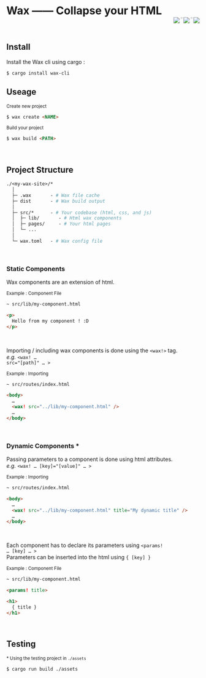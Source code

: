 <h1>
  <div>
    Wax —— Collapse your HTML
  </div>
  <a href="https://crates.io/crates/wax-cli">
    <img align="right" src="https://img.shields.io/crates/v/wax-cli?color=blueviolet">
    <img align="right" width=4px height=4px>
    <img align="right" src="https://img.shields.io/crates/l/wax-cli">
    <img align="right" width=4px height=4px>
    <img align="right" src="https://img.shields.io/crates/d/wax-cli">
  </a>
</h1>

<br>

## Install

Install the Wax cli using cargo :
```
$ cargo install wax-cli
```

## Useage

<div><sup>Create new project</sup></div>

```md
$ wax create <NAME>
```

<div><sup>Build your project</sup></div>

```md
$ wax build <PATH>
```

<br>

## Project Structure

```graphql
./<my-wax-site>/* 
  │
  ├─ .wax       - # Wax file cache
  ├─ dist       - # Wax build output
  │
  ├─ src/*      - # Your codebase (html, css, and js)
  │  ├─ lib/       - # Html wax components
  │  ├─ pages/     - # Your html pages
  │  └─ ...
  │
  └─ wax.toml   - # Wax config file
```

<br>

### Static Components

Wax components are an extension of html.

<div><sup>Example : Component File</sup></div>

```html
~ src/lib/my-component.html

<p>
  Hello from my component ! :D
</p>
```
<br>

Importing / including wax components is done using the <code><wax!></code> tag.<br>
<i>e.g.</i> <code><wax! … src="[path]" … ></code>

<div><sup>Example : Importing</sup></div>

```html
~ src/routes/index.html

<body>
  …
  <wax! src="../lib/my-component.html" />
  …
</body>
```
<br>

### Dynamic Components *

Passing parameters to a component is done using html attributes.<br>
<i>e.g.</i> <code><wax! … [key]="[value]" … ></code>

<div><sup>Example : Importing</sup></div>

```html
~ src/routes/index.html

<body>
  …
  <wax! src="../lib/my-component.html" title="My dynamic title" />
  …
</body>
```
<br>

Each component has to declare its parameters using <code><params! … [key] … ></code><br>
Parameters can be inserted into the html using <code>{ [key] }</code>

<div><sup>Example : Component File</sup></div>

```html
~ src/lib/my-component.html

<params! title>

<h1>
  { title }
</h1>
```

<br>

## Testing

<div><sup>* Using the testing project in <code>./assets</code></sup></div>

```
$ cargo run build ./assets
```
